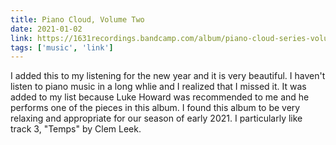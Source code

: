 ```yaml
---
title: Piano Cloud, Volume Two
date: 2021-01-02
link: https://1631recordings.bandcamp.com/album/piano-cloud-series-volume-two
tags: ['music', 'link']
---
```

I added this to my listening for the new year and it is very beautiful. I haven't listen to piano
music in a long whlie and I realized that I missed it. It was
added to my list because Luke Howard was recommended to me and he performs one of the pieces
in this album. I found this album to be very relaxing and appropriate for our season of early 2021. 
I particularly like track 3, "Temps" by Clem Leek. 
